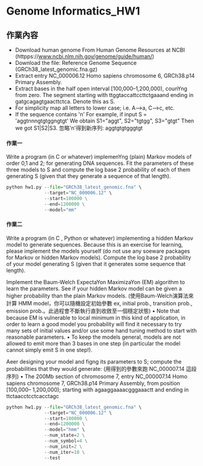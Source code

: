 # Genome Informatics_HW1

## 作業內容
- Download human genome From Human Genome Resources at NCBI
(httpps://www.ncbi.nlm.nih.gov/genome/guide/human/)
- Download the file: Reference Genome Sequence
(GRCh38_latest_genomic.fna.gz)
- Extract entry NC_000006.12 Homo sapiens chromosome 6, GRCh38.p14 Primary
Assembly.
- Extract bases in the half open interval [100,000–1,200,000), counYng from zero.
The segment starting with ttggtaccattccttctgaaand ending in
gatgcagagtgaacttctca. Denote this as S.
- For simplicity map all letters to lower case; i.e. A-->a, C-->c, etc.
- If the sequence contains 'n'
For example, if input S = 'aggtnnngtgtggngtgt'
We obtain S1="aggt", S2="tgtgg", S3="gtgt"
Then we got S1|S2|S3.
忽略'n'得到新序列: aggtgtgtgggtgt

#### 作業一
Write a program (in C or whatever) implemenYng (plain) Markov models of order 0,1 and 2; for generating DNA sequences. Fit the parameters of these three models to S and compute the log base 2 probability of each of them generating S (given that they generate a sequence of that length).

```python
python hw1.py --file="GRCh38_latest_genomic.fna" \
              --target="NC_000006.12" \
              --start=100000 \
              --end=1200000 \
              --model="mm"
```

#### 作業二
Write a program (in C , Python or whatever) implementing a hidden Markov model to generate sequences.
Because this is an exercise for learning, please implement the models yourself (do not use any soeware packages for Markov or hidden Markov models).
Compute the log base 2 probability of your model generating S (given that it generates some sequence that length).

Implement the Baum-Welch ExpectaYon MaximizaYon (EM) algorithm to learn
the parameters. See if your hidden Markov model can be given a higher
probability than the plain Markov models. (使用Baum-Welch演算法來計算
HMM model，你可以隨機設定初始參數 ex, initial prob., transition prob.,
emission prob.。此過程會不斷執行直到收斂至一個穩定狀態)
• Note that because EM is vulnerable to local minimum in this kind of
application, in order to learn a good model you probability will find it
necessary to try many sets of initial values and/or use some hand tuning
method to start with reasonable parameters.
• To keep the models general, models are not allowed to emit more than 3
bases in one step (in particular the model cannot simply emit S in one
step!).

Aeer designing your model and figng its parameters to S; compute the
probabilities that they would generate: (用得到的參數來跑
NC_000007.14 這段序列)
• The 200Mb section of chromosome 7, entry NC_000007.14 Homo sapiens
chromosome 7, GRCh38.p14 Primary Assembly, from position [100,000–
1,200,000); starting with agaaggaaaacgggaaactt and ending in
ttctaacctcctcacctagc

```python
python hw1.py --file="GRCh38_latest_genomic.fna" \
              --target="NC_000006.12" \
              --start=100000 \
              --end=1200000 \
              --model="hmm" \
              --num_state=2 \
              --num_symbol=4 \
              --num_init=2 \
              --num_iter=10 \
              --test
```